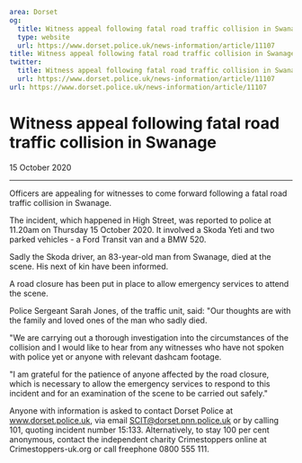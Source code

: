 ```yaml
area: Dorset
og:
  title: Witness appeal following fatal road traffic collision in Swanage
  type: website
  url: https://www.dorset.police.uk/news-information/article/11107
title: Witness appeal following fatal road traffic collision in Swanage |
twitter:
  title: Witness appeal following fatal road traffic collision in Swanage
  url: https://www.dorset.police.uk/news-information/article/11107
url: https://www.dorset.police.uk/news-information/article/11107
```

# Witness appeal following fatal road traffic collision in Swanage

15 October 2020

* * *

Officers are appealing for witnesses to come forward following a fatal road traffic collision in Swanage.

The incident, which happened in High Street, was reported to police at 11.20am on Thursday 15 October 2020. It involved a Skoda Yeti and two parked vehicles - a Ford Transit van and a BMW 520.

Sadly the Skoda driver, an 83-year-old man from Swanage, died at the scene. His next of kin have been informed.

A road closure has been put in place to allow emergency services to attend the scene.

Police Sergeant Sarah Jones, of the traffic unit, said: "Our thoughts are with the family and loved ones of the man who sadly died.

"We are carrying out a thorough investigation into the circumstances of the collision and I would like to hear from any witnesses who have not spoken with police yet or anyone with relevant dashcam footage.

"I am grateful for the patience of anyone affected by the road closure, which is necessary to allow the emergency services to respond to this incident and for an examination of the scene to be carried out safely."

Anyone with information is asked to contact Dorset Police at www.dorset.police.uk, via email SCIT@dorset.pnn.police.uk or by calling 101, quoting incident number 15:133. Alternatively, to stay 100 per cent anonymous, contact the independent charity Crimestoppers online at Crimestoppers-uk.org or call freephone 0800 555 111.
